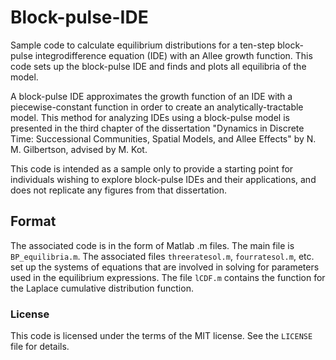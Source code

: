 # Block-pulse-IDE

Sample code to calculate equilibrium distributions for a ten-step block-pulse integrodifference equation (IDE) with an Allee growth function. This code sets up the block-pulse IDE and finds and plots all equilibria of the model.

A block-pulse IDE approximates the growth function of an IDE with a piecewise-constant function in order to create an analytically-tractable model. This method for analyzing IDEs using a block-pulse model is presented in the third chapter of the dissertation "Dynamics in Discrete Time: Successional Communities, Spatial Models, and Allee Effects" by N. M. Gilbertson, advised by M. Kot.

This code is intended as a sample only to provide a starting point for individuals wishing to explore block-pulse IDEs and their applications, and does not replicate any figures from that dissertation.

## Format

The associated code is in the form of Matlab .m files. The main file is `BP_equilibria.m`. 
The associated files `threeratesol.m`, `fourratesol.m`, etc. set up the systems of equations that are involved in solving for parameters used in the equilibrium expressions. The file `lCDF.m` contains the function for the Laplace cumulative distribution function.

### License
This code is licensed under the terms of the MIT license. See the `LICENSE` file for details.
